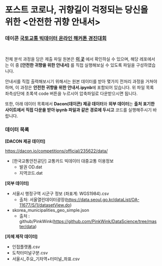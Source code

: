 # 포스트 코로나, 귀향길이 걱정되는 당신을 위한 <안전한 귀향 안내서>

### 데이콘 **[국토교통 빅데이터 온라인 해커톤 경진대회](https://dacon.io/competitions/official/235622/overview/)**

<br>

전체 분석 과정을 담은 제출 파일 원본은 **[이 곳](https://dacon.io/competitions/official/235622/codeshare/1621?page=2&dtype=recent&ptype=pub)** 에서 확인하실 수 있으며, 해당 레포에서는 이 중  **[안전한 귀향을 위한 안내서]** 를 직접 실행해보실 수 있도록 파일을 구성하였습니다.

안내서를 직접 출력해보시기 위해서는 원본 데이터를 받아 몇가지 전처리 과정을 거쳐야 하며, 이 과정은 **안전한 귀향을 위한 안내서.ipynb**에 포함되어 있습니다. 위 파일 목록 좌측상단에 초록색 code 버튼을 누르시어 압축파일로 다운받으시면 됩니다.

또한, 아래 데이터 목록에서 **Dacon(데이콘) 제공 데이터**와 **외부 데이터**는 **출처 표기한 사이트에서 직접 다운을 받아 ipynb 파일과 같은 경로에 두시고** 코드를 실행해주시기 바랍니다.

### **데이터 목록**
**[DACON 제공 데이터]**

https://dacon.io/competitions/official/235622/data/
- [한국교통안전공단] 교통카드 빅데이터 대중교통 이용정보
    - 발권 OD.dat
    - 지역코드.dat

**[외부 데이터]**
- 서울시 행정구역 시군구 정보 (좌표계: WGS1984).csv
    - 출처: 서울열린데이터광장(https://data.seoul.go.kr/dataList/OA-11677/S/1/datasetView.do) 
- skorea_municipalities_geo_simple.json
    - 출처 : github/PinkWink(https://github.com/PinkWink/DataScience/tree/master/data)

**[자체 제작 데이터]**
- 인접플랫폼.csv
- 도착터미널구분.csv
- 서울시_주요_기차역+터미널_좌표.csv
